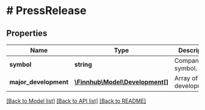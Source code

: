 # # PressRelease

## Properties

Name | Type | Description | Notes
------------ | ------------- | ------------- | -------------
**symbol** | **string** | Company symbol. | [optional]
**major_development** | [**\Finnhub\Model\Development[]**](Development.md) | Array of major developments. | [optional]

[[Back to Model list]](../../README.md#models) [[Back to API list]](../../README.md#endpoints) [[Back to README]](../../README.md)
